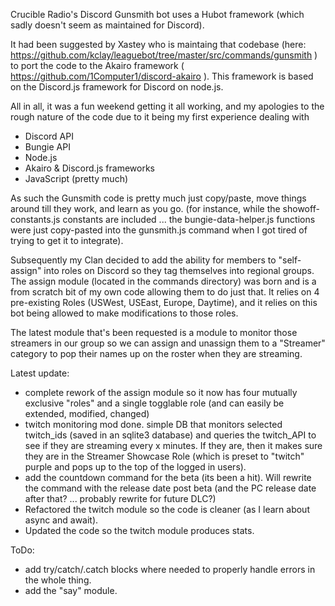 Crucible Radio's Discord Gunsmith bot uses a Hubot framework (which sadly doesn't seem as maintained for Discord).

It had been suggested by Xastey who is maintaing that codebase (here: https://github.com/kclay/leaguebot/tree/master/src/commands/gunsmith ) to port the code to the Akairo framework ( https://github.com/1Computer1/discord-akairo ).  This framework is based on the Discord.js framework for Discord on node.js.

All in all, it was a fun weekend getting it all working, and my apologies to the rough nature of the code due to it being my first experience dealing with
- Discord API
- Bungie API
- Node.js
- Akairo & Discord.js frameworks
- JavaScript (pretty much)

As such the Gunsmith code is pretty much just copy/paste, move things around till they work, and learn as you go.
(for instance, while the showoff-constants.js constants are included ... the bungie-data-helper.js functions were just copy-pasted into the gunsmith.js command when I got tired of trying to get it to integrate).

Subsequently my Clan decided to add the ability for members to "self-assign" into roles on Discord so they tag themselves into regional groups.
The assign module (located in the commands directory) was born and is a from scratch bit of my own code allowing them to do just that.
It relies on 4 pre-existing Roles (USWest, USEast, Europe, Daytime), and it relies on this bot being allowed to make modifications to those roles.

The latest module that's been requested is a module to monitor those streamers in our group so we can assign and unassign them to a "Streamer" category to pop their names up on the roster when they are streaming.

Latest update:
- complete rework of the assign module so it now has four mutually exclusive "roles" and a single togglable role (and can easily be extended, modified, changed)
- twitch monitoring mod done. simple DB that monitors selected twitch_ids (saved in an sqlite3 database) and queries the twitch_API to see if they are streaming every x minutes.  If they are, then it makes sure they are in the Streamer Showcase Role (which is preset to "twitch" purple and pops up to the top of the logged in users).
- add the countdown command for the beta (its been a hit).  Will rewrite the command with the release date post beta (and the PC release date after that? ... probably rewrite for future DLC?)
- Refactored the twitch module so the code is cleaner (as I learn about async and await).
- Updated the code so the twitch module produces stats.

ToDo:
- add try/catch/.catch blocks where needed to properly handle errors in the whole thing.
- add the "say" module.
